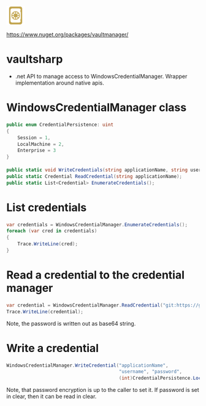 <img src="https://raw.githubusercontent.com/Bhaal22/vaultmanager/master/resources/icon.png" width="48">

https://www.nuget.org/packages/vaultmanager/

# vaultsharp
  * .net API to manage access to WindowsCredentialManager. Wrapper implementation around native apis.


# WindowsCredentialManager class

```c#
public enum CredentialPersistence: uint
{
    Session = 1,
    LocalMachine = 2,
    Enterprise = 3
}
    
public static void WriteCredentials(string applicationName, string userName, string secret, int credentialPersistence);
public static Credential ReadCredential(string applicationName);
public static List<Credential> EnumerateCredentials();
```


# List credentials

```c#
var credentials = WindowsCredentialManager.EnumerateCredentials();
foreach (var cred in credentials)
{
    Trace.WriteLine(cred);
}
```

# Read a credential to the credential manager

```c#
var credential = WindowsCredentialManager.ReadCredential("git:https://github.com");
Trace.WriteLine(credential);
```

Note, the password is written out as base64 string.

# Write a credential

```c#
WindowsCredentialManager.WriteCredential("applicationName",
                                         "username", "password", 
                                         (int)CredentialPersistence.LocalMachine);
```

Note, that password encryption is up to the caller to set it. If password is set in clear, then it can be read in clear.
